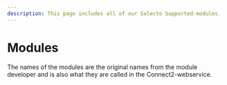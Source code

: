 ```yaml
---
description: This page includes all of our Salecto Supported-modules.
---
```


# Modules

The names of the modules are the original names from the module developer and is also what they are called in the Connect2-webservice. 

